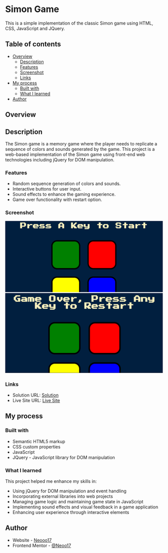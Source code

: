 # Simon Game

This is a simple implementation of the classic Simon game using HTML, CSS, JavaScript and JQuery.

## Table of contents

- [Overview](#overview)
  - [Description](#Description)
  - [Features](#features)
  - [Screenshot](#screenshot)
  - [Links](#links)
- [My process](#my-process)
  - [Built with](#built-with)
  - [What I learned](#what-i-learned)
- [Author](#author)


## Overview

## Description

The Simon game is a memory game where the player needs to replicate a sequence of colors and sounds generated by the game. This project is a web-based implementation of the Simon game using front-end web technologies including jQuery for DOM manipulation.

### Features

- Random sequence generation of colors and sounds.
- Interactive buttons for user input.
- Sound effects to enhance the gaming experience.
- Game over functionality with restart option.

### Screenshot

![](./ss/img1.png)
![](./ss/img2.png)




### Links

- Solution URL: [Solution](https://github.com/Neooo17/Simon-Game)
- Live Site URL: [Live Site](https://neooo17.github.io/Simon-Game/)

## My process

### Built with

- Semantic HTML5 markup
- CSS custom properties
- JavaScript
- JQuery - JavaScript library for DOM manipulation

### What I learned

This project helped me enhance my skills in:

- Using jQuery for DOM manipulation and event handling
- Incorporating external libraries into web projects
- Managing game logic and maintaining game state in JavaScript
- Implementing sound effects and visual feedback in a game application
- Enhancing user experience through interactive elements


## Author

- Website - [Neooo17]()
- Frontend Mentor - [@Neoo17](https://www.frontendmentor.io/profile/Neooo17)
